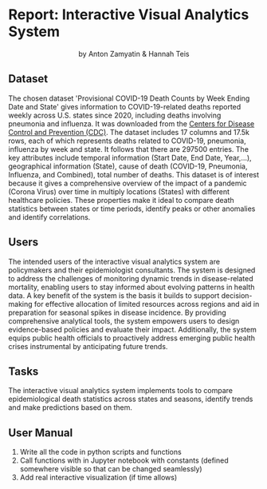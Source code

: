 # Report: Interactive Visual Analytics System
<p style="text-align:center;">by Anton Zamyatin & Hannah Teis</p>

## Dataset
The chosen dataset 'Provisional COVID-19 Death Counts by Week Ending Date and State' gives information to 
COVID-19-related deaths reported weekly across U.S. states since 2020, including deaths involving pneumonia and influenza. 
It was downloaded from the [Centers for Disease Control and Prevention (CDC)](https://data.cdc.gov/NCHS/Provisional-COVID-19-Death-Counts-by-Week-Ending-D/r8kw-7aab/about_data). 
The dataset includes 17 columns and 17.5k rows, each of which represents deaths related to COVID-19, pneumonia, influenza by week and state. 
It follows that there are 297500 entries. The key attributes include temporal information (Start Date, End Date, Year,...), geographical information (State),
cause of death (COVID-19, Pneumonia, Influenza, and Combined), total number of deaths. This dataset is of interest because it gives a
comprehensive overview of the impact of a pandemic (Corona Virus) over time in multiply locations (States) with different healthcare policies. 
These properties make it ideal to compare death statistics between states or time periods, identify peaks or other anomalies and identify correlations.  

## Users
The intended users of the interactive visual analytics system are policymakers and their epidemiologist consultants. 
The system is designed to address the challenges of monitoring dynamic trends in disease-related mortality, enabling users to stay informed about evolving patterns in health data.
A key benefit of the system is the basis it builds to support decision-making for effective allocation of limited resources across regions and aid in preparation for seasonal spikes in disease incidence. 
By providing comprehensive analytical tools, the system empowers users to design evidence-based policies and evaluate their impact.
Additionally, the system equips public health officials to proactively address emerging public health crises instrumental by anticipating future trends.

## Tasks
The interactive visual analytics system implements tools to compare epidemiological death statistics across states and seasons, identify trends and make predictions based on them.

## User Manual

1. Write all the code in python scripts and functions
2. Call functions with in Jupyter notebook with constants
   (defined somewhere visible so that can be changed seamlessly)
3. Add real interactive visualization (if time allows)